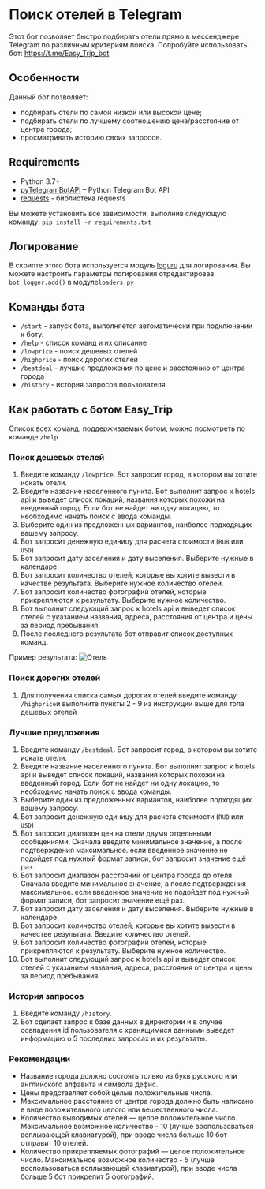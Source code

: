 # Поиск отелей в Telegram

Этот бот позволяет быстро подбирать отели прямо в мессенджере Telegram по различным критериям поиска. 
Попробуйте использовать бот: https://t.me/Easy_Trip_bot

## Особенности

Данный бот позволяет:
* подбирать отели по самой низкой или высокой цене;
* подбирать отели по лучшему соотношению цена/расстояние от центра города;
* просматривать историю своих запросов.

## Requirements

* Python 3.7+
* [pyTelegramBotAPI](https://github.com/eternnoir/pyTelegramBotAPI) – Python Telegram Bot API
* [requests](https://github.com/psf/requests) - библиотека requests

Вы можете установить все зависимости, выполнив следующую команду: `pip install -r requirements.txt`

## Логирование

В скрипте этого бота используется модуль [loguru](https://github.com/Delgan/loguru) для логирования. 
Вы можете настроить параметры логирования отредактировав `bot_logger.add()` в модуле`loaders.py`

## Команды бота

* `/start` - запуск бота, выполняется автоматически при подключении к боту.
* `/help` - список команд и их описание
* `/lowprice` - поиск дешевых отелей
* `/highprice` - поиск дорогих отелей
* `/bestdeal` - лучшие предложения по цене и расстоянию от центра города
* `/history` - история запросов пользователя

## Как работать с ботом Easy_Trip

Список всех команд, поддерживаемых ботом, можно посмотреть по команде `/help`

### Поиск дешевых отелей

1. Введите команду `/lowprice`. Бот запросит город, в котором вы хотите искать отели.
2. Введите название населенного пункта. Бот выполнит запрос к hotels api и выведет список локаций, названия которых похожи на введенный город. 
   Если бот не найдет ни одну локацию, то необходимо начать поиск с ввода команды.
3. Выберите один из предложенных вариантов, наиболее подходящих вашему запросу.
4. Бот запросит денежную единицу для расчета стоимости (`RUB` или `USD`)
5. Бот запросит дату заселения и дату выселения. Выберите нужные в календаре.
6. Бот запросит количество отелей, которые вы хотите вывести в качестве результата. Выберите нужное количество отелей.
7. Бот запросит количество фотографий отелей, которые прикрепляются к результату. Выберите нужное количество.
8. Бот выполнит следующий запрос к hotels api и выведет список отелей с указанием названия, адреса, расстояния от центра и цены за период пребывания.
9. После последнего результата бот отправит список доступных команд.

Пример результата:
![Отель](img\hotel.png)


### Поиск дорогих отелей

1. Для получения списка самых дорогих отелей введите команду `/highprice`и выполните пункты 2 - 9 из инструкции выше для топа дешевых отелей

### Лучшие предложения

1. Введите команду `/bestdeal`. Бот запросит город, в котором вы хотите искать отели.
2. Введите название населенного пункта. Бот выполнит запрос к hotels api и выведет список локаций, названия которых похожи на введенный город. 
   Если бот не найдет ни одну локацию, то необходимо начать поиск с ввода команды.
3. Выберите один из предложенных вариантов, наиболее подходящих вашему запросу.
4. Бот запросит денежную единицу для расчета стоимости (`RUB` или `USD`)
5. Бот запросит диапазон цен на отели двумя отдельными сообщениями. Сначала введите минимальное значение, а после подтверждения максимальное. если введенное значение не подойдет под нужный формат записи, бот запросит значение ещё раз.
6. Бот запросит диапазон расстояний от центра города до отеля. Сначала введите минимальное значение, а после подтверждения максимальное. если введенное значение не подойдет под нужный формат записи, бот запросит значение ещё раз.
7. Бот запросит дату заселения и дату выселения. Выберите нужные в календаре.
8. Бот запросит количество отелей, которые вы хотите вывести в качестве результата. Введите количество отелей. 
9. Бот запросит количество фотографий отелей, которые прикрепляются к результату. Выберите нужное количество.
10. Бот выполнит следующий запрос к hotels api и выведет список отелей с указанием названия, адреса, расстояния от центра и цены за период пребывания.

### История запросов

1. Введите команду `/history`.
2. Бот сделает запрос к базе данных в директории и в случае совпадения id пользователя с хранящимися данными выведет информацию о 5 последних запросах и их результаты.

### Рекомендации 

- Название города должно состоять только из букв русского или английского алфавита и символа дефис.
- Цены представляет собой целые положительные числа.
- Максимальное расстояние от центра города должно быть написано в виде положительного целого или вещественного числа.
- Количество выводимых отелей — целое положительное число. Максимальное возможное количество - 10 (лучше воспользоваться всплывающей клавиатурой), при вводе числа больше 10 бот отправит 10 отелей.
- Количество прикрепляемых фотографий — целое положительное число. Максимальное возможное количество - 5 (лучше воспользоваться всплывающей клавиатурой), при вводе числа больше 5 бот прикрепит 5 фотографий.